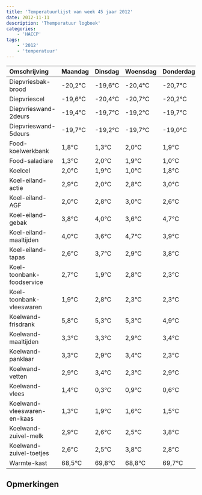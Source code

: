 ```yaml
---
title: 'Temperatuurlijst van week 45 jaar 2012'
date: 2012-11-11
description: 'Themperatuur logboek'
categories:
    - 'HACCP'
tags:
    - '2012'
    - 'temperatuur'
---
```

|Omschrijving|Maandag|Dinsdag|Woensdag|Donderdag|Vrijdag|Zaterdag|Zondag|
|:---|:---|:---|:---|:---|:---|:---|:---|
|Diepvriesbak-brood|-20,2°C|-19,6°C|-20,4°C|-20,7°C|-20,2°C|-20,7°C|-20,0°C|
|Diepvriescel|-19,6°C|-20,4°C|-20,7°C|-20,2°C|-20,7°C|-20,0°C|-20,1°C|
|Diepvrieswand-2deurs|-19,4°C|-19,7°C|-19,2°C|-19,7°C|-19,0°C|-19,1°C|-20,0°C|
|Diepvrieswand-5deurs|-19,7°C|-19,2°C|-19,7°C|-19,0°C|-19,1°C|-20,0°C|-19,2°C|
|Food-koelwerkbank|1,8°C|1,3°C|2,0°C|1,9°C|1,0°C|1,8°C|2,0°C|
|Food-saladiare|1,3°C|2,0°C|1,9°C|1,0°C|1,8°C|2,0°C|1,6°C|
|Koelcel|2,0°C|1,9°C|1,0°C|1,8°C|2,0°C|1,6°C|2,7°C|
|Koel-eiland-actie|2,9°C|2,0°C|2,8°C|3,0°C|2,6°C|3,7°C|2,9°C|
|Koel-eiland-AGF|2,0°C|2,8°C|3,0°C|2,6°C|3,7°C|2,9°C|3,8°C|
|Koel-eiland-gebak|3,8°C|4,0°C|3,6°C|4,7°C|3,9°C|4,8°C|4,3°C|
|Koel-eiland-maaltijden|4,0°C|3,6°C|4,7°C|3,9°C|4,8°C|4,3°C|4,3°C|
|Koel-eiland-tapas|2,6°C|3,7°C|2,9°C|3,8°C|3,3°C|3,3°C|2,9°C|
|Koel-toonbank-foodservice|2,7°C|1,9°C|2,8°C|2,3°C|2,3°C|1,9°C|2,4°C|
|Koel-toonbank-vleeswaren|1,9°C|2,8°C|2,3°C|2,3°C|1,9°C|2,4°C|1,3°C|
|Koelwand-frisdrank|5,8°C|5,3°C|5,3°C|4,9°C|5,4°C|4,3°C|4,9°C|
|Koelwand-maaltijden|3,3°C|3,3°C|2,9°C|3,4°C|2,3°C|2,9°C|2,6°C|
|Koelwand-panklaar|3,3°C|2,9°C|3,4°C|2,3°C|2,9°C|2,6°C|2,5°C|
|Koelwand-vetten|2,9°C|3,4°C|2,3°C|2,9°C|2,6°C|2,5°C|3,8°C|
|Koelwand-vlees|1,4°C|0,3°C|0,9°C|0,6°C|0,5°C|1,8°C|0,8°C|
|Koelwand-vleeswaren-en-kaas|1,3°C|1,9°C|1,6°C|1,5°C|2,8°C|1,8°C|2,7°C|
|Koelwand-zuivel-melk|2,9°C|2,6°C|2,5°C|3,8°C|2,8°C|3,7°C|2,3°C|
|Koelwand-zuivel-toetjes|2,6°C|2,5°C|3,8°C|2,8°C|3,7°C|2,3°C|2,7°C|
|Warmte-kast|68,5°C|69,8°C|68,8°C|69,7°C|68,3°C|68,7°C|68,9°C|

## Opmerkingen


